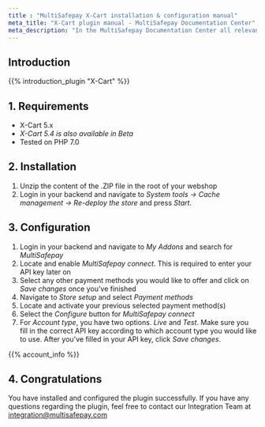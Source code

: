 ```yaml
---
title : "MultiSafepay X-Cart installation & configuration manual"
meta_title: "X-Cart plugin manual - MultiSafepay Documentation Center"
meta_description: "In the MultiSafepay Documentation Center all relevant information regarding our Plugins and API. As well as Support pages for Payment Method, Tools and General Questions. You can also find the contact details of our Support Team and Integration Team."
---
```


## Introduction

{{% introduction_plugin "X-Cart" %}}

## 1. Requirements
- X-Cart 5.x        
- _X-Cart 5.4 is also available in Beta_
- Tested on PHP 7.0

## 2. Installation
1. Unzip the content of the .ZIP file in the root of your webshop
2. Login in your backend and navigate to _System tools -> Cache management -> Re-deploy the store_ and press _Start_.

## 3. Configuration
1. Login in your backend and navigate to _My Addons_ and search for _MultiSafepay_
2. Locate and enable _MultiSafepay connect_. This is required to enter your API key later on
3. Select any other payment methods you would like to offer and click on _Save changes_ once you've finished
4. Navigate to _Store setup_ and select _Payment methods_
5. Locate and activate your previous selected payment method(s)
6. Select the _Configure_ button for _MultiSafepay connect_
7. For _Account type_, you have two options. _Live_ and _Test_. Make sure you fill in the correct API key according to which account type you would like to use. After you've filled in your API key, click _Save changes_.  

{{% account_info %}}

## 4. Congratulations
You have installed and configured the plugin successfully. If you have any questions regarding the plugin, feel free to contact our Integration Team at <integration@multisafepay.com>
